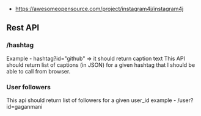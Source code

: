 * https://awesomeopensource.com/project/instagram4j/instagram4j

## Rest API
### <locahost>/hashtag
Example - hashtag?id="github" => it should return caption text 
This API should return list of captions (in JSON) for a given hashtag that I should be able to call from browser.

### User followers
This api should return list of followers for a given user_id
example - /user?id=gaganmani